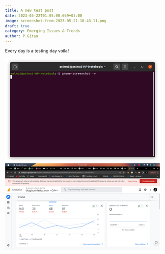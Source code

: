 ```yaml
---
title: A new test post
date: 2023-05-22T01:05:00.669+03:00
image: screenshot-from-2023-05-21-10-48-11.png
draft: true
category: Emerging Issues & Trends
author: P.Gitau
---
```

Every day is a testing day voila!

![](screenshot-from-2022-03-04-20-20-49.png)
![](screenshot-from-2023-05-25-00-27-16.png)

